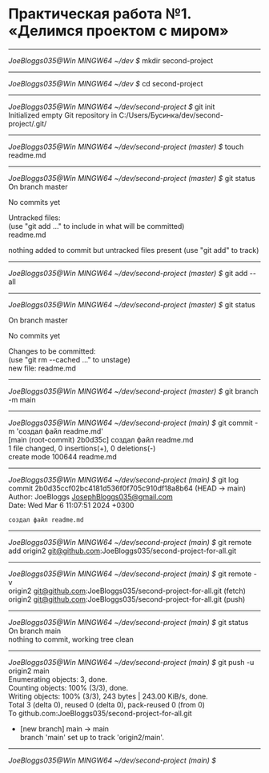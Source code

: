 # Практическая работа №1. «Делимся проектом с миром»  

---

*JoeBloggs035@Win MINGW64 ~/dev $* mkdir second-project  

---

*JoeBloggs035@Win MINGW64 ~/dev $* cd second-project  

---

*JoeBloggs035@Win MINGW64 ~/dev/second-project $* git init  
Initialized empty Git repository in C:/Users/Бусинка/dev/second-project/.git/  

---

*JoeBloggs035@Win MINGW64 ~/dev/second-project (master) $* touch readme.md  

---

*JoeBloggs035@Win MINGW64 ~/dev/second-project (master) $* git status  
On branch master  
  
No commits yet  
  
Untracked files:  
  (use "git add <file>..." to include in what will be committed)  
        readme.md  
  
nothing added to commit but untracked files present (use "git add" to track)  

---
  
*JoeBloggs035@Win MINGW64 ~/dev/second-project (master) $* git add --all  

---
  
*JoeBloggs035@Win MINGW64 ~/dev/second-project (master) $* git status  
  
On branch master  
  
No commits yet  
  
Changes to be committed:  
  (use "git rm --cached <file>..." to unstage)  
        new file:   readme.md  

---  

*JoeBloggs035@Win MINGW64 ~/dev/second-project (master) $* git branch -m main  

---
  
*JoeBloggs035@Win MINGW64 ~/dev/second-project (main) $* git commit -m 'создал файл readme.md'  
[main (root-commit) 2b0d35c] создал файл readme.md  
 1 file changed, 0 insertions(+), 0 deletions(-)  
 create mode 100644 readme.md  

---
  
*JoeBloggs035@Win MINGW64 ~/dev/second-project (main) $* git log  
commit 2b0d35ccf02bc4181d536f0f705c910df18a8b64 (HEAD -> main)  
Author: JoeBloggs <JosephBloggs035@gmail.com>  
Date:   Wed Mar 6 11:07:51 2024 +0300  
  
    создал файл readme.md  

---
  
*JoeBloggs035@Win MINGW64 ~/dev/second-project (main) $* git remote add origin2 git@github.com:JoeBloggs035/second-project-for-all.git  

---
  
*JoeBloggs035@Win MINGW64 ~/dev/second-project (main) $* git remote -v  
origin2 git@github.com:JoeBloggs035/second-project-for-all.git (fetch)  
origin2 git@github.com:JoeBloggs035/second-project-for-all.git (push)  

---
  
*JoeBloggs035@Win MINGW64 ~/dev/second-project (main) $* git status  
On branch main  
nothing to commit, working tree clean  

---
  
*JoeBloggs035@Win MINGW64 ~/dev/second-project (main) $* git push -u origin2 main  
Enumerating objects: 3, done.  
Counting objects: 100% (3/3), done.  
Writing objects: 100% (3/3), 243 bytes | 243.00 KiB/s, done.  
Total 3 (delta 0), reused 0 (delta 0), pack-reused 0 (from 0)  
To github.com:JoeBloggs035/second-project-for-all.git  
 * [new branch]      main -> main  
branch 'main' set up to track 'origin2/main'.  

---
  
*JoeBloggs035@Win MINGW64 ~/dev/second-project (main) $*
